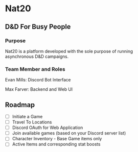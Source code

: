 # Nat20
## D&D For Busy People

### Purpose
Nat20 is a platform developed with the sole purpose of running asynchronous D&D campaigns.

### Team Member and Roles
Evan Mills: Discord Bot Interface

Max Farver: Backend and Web UI

## Roadmap

- [ ] Initiate a Game
- [ ] Travel To Locations
- [ ] Discord OAuth for Web Application
- [ ] Join available games (based on your Discord server list)
- [ ] Character Inventory - Base Game items only
- [ ] Active Items and corresponding stat boosts
